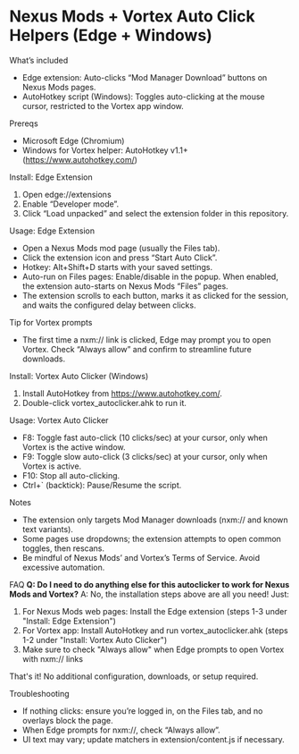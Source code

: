 # Nexus Mods + Vortex Auto Click Helpers (Edge + Windows)

What’s included
- Edge extension: Auto-clicks “Mod Manager Download” buttons on Nexus Mods pages.
- AutoHotkey script (Windows): Toggles auto-clicking at the mouse cursor, restricted to the Vortex app window.

Prereqs
- Microsoft Edge (Chromium)
- Windows for Vortex helper: AutoHotkey v1.1+ (https://www.autohotkey.com/)

Install: Edge Extension
1) Open edge://extensions
2) Enable “Developer mode”.
3) Click “Load unpacked” and select the extension folder in this repository.

Usage: Edge Extension
- Open a Nexus Mods mod page (usually the Files tab).
- Click the extension icon and press “Start Auto Click”.
- Hotkey: Alt+Shift+D starts with your saved settings.
- Auto-run on Files pages: Enable/disable in the popup. When enabled, the extension auto-starts on Nexus Mods “Files” pages.
- The extension scrolls to each button, marks it as clicked for the session, and waits the configured delay between clicks.

Tip for Vortex prompts
- The first time a nxm:// link is clicked, Edge may prompt you to open Vortex. Check “Always allow” and confirm to streamline future downloads.

Install: Vortex Auto Clicker (Windows)
1) Install AutoHotkey from https://www.autohotkey.com/.
2) Double-click vortex_autoclicker.ahk to run it.

Usage: Vortex Auto Clicker
- F8: Toggle fast auto-click (10 clicks/sec) at your cursor, only when Vortex is the active window.
- F9: Toggle slow auto-click (3 clicks/sec) at your cursor, only when Vortex is active.
- F10: Stop all auto-clicking.
- Ctrl+` (backtick): Pause/Resume the script.

Notes
- The extension only targets Mod Manager downloads (nxm:// and known text variants).
- Some pages use dropdowns; the extension attempts to open common toggles, then rescans.
- Be mindful of Nexus Mods’ and Vortex’s Terms of Service. Avoid excessive automation.

FAQ
**Q: Do I need to do anything else for this autoclicker to work for Nexus Mods and Vortex?**
A: No, the installation steps above are all you need! Just:
1. For Nexus Mods web pages: Install the Edge extension (steps 1-3 under "Install: Edge Extension")
2. For Vortex app: Install AutoHotkey and run vortex_autoclicker.ahk (steps 1-2 under "Install: Vortex Auto Clicker")
3. Make sure to check "Always allow" when Edge prompts to open Vortex with nxm:// links

That's it! No additional configuration, downloads, or setup required.

Troubleshooting
- If nothing clicks: ensure you’re logged in, on the Files tab, and no overlays block the page.
- When Edge prompts for nxm://, check “Always allow”.
- UI text may vary; update matchers in extension/content.js if necessary.
